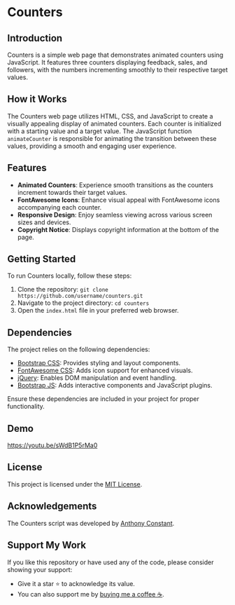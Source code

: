# Counters

## Introduction

Counters is a simple web page that demonstrates animated counters using JavaScript. It features three counters displaying feedback, sales, and followers, with the numbers incrementing smoothly to their respective target values.

## How it Works

The Counters web page utilizes HTML, CSS, and JavaScript to create a visually appealing display of animated counters. Each counter is initialized with a starting value and a target value. The JavaScript function `animateCounter` is responsible for animating the transition between these values, providing a smooth and engaging user experience.

## Features

- **Animated Counters**: Experience smooth transitions as the counters increment towards their target values.
- **FontAwesome Icons**: Enhance visual appeal with FontAwesome icons accompanying each counter.
- **Responsive Design**: Enjoy seamless viewing across various screen sizes and devices.
- **Copyright Notice**: Displays copyright information at the bottom of the page.

## Getting Started

To run Counters locally, follow these steps:

1. Clone the repository: `git clone https://github.com/username/counters.git`
2. Navigate to the project directory: `cd counters`
3. Open the `index.html` file in your preferred web browser.

## Dependencies

The project relies on the following dependencies:

- [Bootstrap CSS](https://getbootstrap.com/): Provides styling and layout components.
- [FontAwesome CSS](https://fontawesome.com/): Adds icon support for enhanced visuals.
- [jQuery](https://jquery.com/): Enables DOM manipulation and event handling.
- [Bootstrap JS](https://getbootstrap.com/): Adds interactive components and JavaScript plugins.

Ensure these dependencies are included in your project for proper functionality.

## Demo

https://youtu.be/sWdB1P5rMa0

## License

This project is licensed under the [MIT License](https://opensource.org/licenses/MIT).

## Acknowledgements

The Counters script was developed by [Anthony Constant](https://anthonyconstant.co.uk/).

## Support My Work

If you like this repository or have used any of the code, please consider showing your support:

- Give it a star ⭐️ to acknowledge its value.
- You can also support me by [buying me a coffee ☕️](https://ko-fi.com/W7W144CAO).

